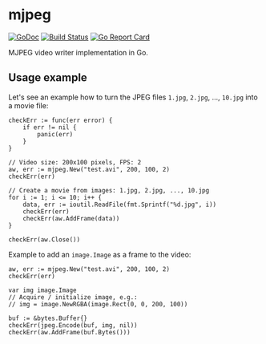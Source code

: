 # mjpeg

[![GoDoc](https://godoc.org/github.com/icza/mjpeg?status.svg)](https://godoc.org/github.com/icza/mjpeg) [![Build Status](https://travis-ci.org/icza/mjpeg.svg?branch=master)](https://travis-ci.org/icza/mjpeg) [![Go Report Card](https://goreportcard.com/badge/github.com/icza/minquery)](https://goreportcard.com/report/github.com/icza/minquery)

MJPEG video writer implementation in Go.

## Usage example

Let's see an example how to turn the JPEG files `1.jpg`, `2.jpg`, ..., `10.jpg` into a movie file:

    checkErr := func(err error) {
        if err != nil {
            panic(err)
        }
    }

    // Video size: 200x100 pixels, FPS: 2
    aw, err := mjpeg.New("test.avi", 200, 100, 2)
    checkErr(err)

    // Create a movie from images: 1.jpg, 2.jpg, ..., 10.jpg
    for i := 1; i <= 10; i++ {
        data, err := ioutil.ReadFile(fmt.Sprintf("%d.jpg", i))
        checkErr(err)
        checkErr(aw.AddFrame(data))
    }

    checkErr(aw.Close())

Example to add an `image.Image` as a frame to the video:

    aw, err := mjpeg.New("test.avi", 200, 100, 2)
    checkErr(err)

    var img image.Image
    // Acquire / initialize image, e.g.:
    // img = image.NewRGBA(image.Rect(0, 0, 200, 100))

    buf := &bytes.Buffer{}
    checkErr(jpeg.Encode(buf, img, nil))
    checkErr(aw.AddFrame(buf.Bytes()))

